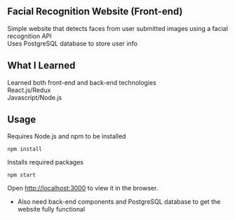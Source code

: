 ## Facial Recognition Website (Front-end)
Simple website that detects faces from user submitted images using a facial recognition API<br>
Uses PostgreSQL database to store user info

## What I Learned
Learned both front-end and back-end technologies<br>
React.js/Redux<br>
Javascript/Node.js

## Usage
Requires Node.js and npm to be installed

`npm install`

Installs required packages<br>

`npm start`

Open [http://localhost:3000](http://localhost:3000) to view it in the browser.

- Also need back-end components and PostgreSQL database to get the website fully functional

